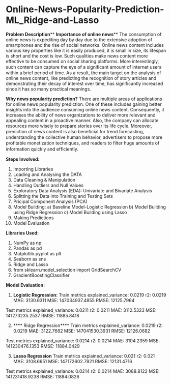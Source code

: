 # Online-News-Popularity-Prediction-ML_Ridge-and-Lasso
****Problem Description******
**Importance of online news****   The consumption of online news is expediting day by day due to the extensive adoption of smartphones and the rise of social networks. Online news content includes various key properties like it is easily produced, it is small in size, its lifespan is short and the cost is low. Such qualities make news content more effective to be consumed on social sharing platforms. More interestingly, such content can capture the eye of a signiﬁcant amount of internet users within a brief period of time. As a result, the main target on the analysis of online news content, like predicting the recognition of story articles and demonstrating their decay of interest over time, has significantly increased since it has so many practical meanings.  

**Why news popularity prediction?**
There are multiple areas of applications for online news popularity prediction. One of these includes gaining better insights into the audience consuming online news content. Consequently, it increases the ability of news organizations to deliver more relevant and appealing content in a proactive manner. Also, the company can allocate resources more wisely to prepare stories over its life cycle. Moreover, prediction of news content is also beneﬁcial for trend forecasting, understanding the collective human behavior, advertisers to propose more proﬁtable monetization techniques, and readers to ﬁlter huge amounts of information quickly and efﬁciently.

**Steps Involved:**

1. Importing Libraries
2. Loading and Analysing the DATA
3. Data Cleaning & Manipulation
4. Handling Outliers and Null Values
5. Exploratory Data Analysis (EDA): Univariate and Bivariate Analysis 
6. Splitting the Data into Training and Testing Sets
7. Pricipal Component Analysis (PCA)
8. Model Building: 
 a)  Baseline Model-Logistic Regression
 b) Model Building using  Ridge Regression
 c) Model Building using Lasso
9. Making Predictions
10. Model Evaluation

**Libraries Used:**
1. NumPy as np
2. Pandas as pd
3. Matplotlib.pyplot as plt
4. Seaborn as sns
5.  Ridge and Lasso
6. from sklearn.model_selection import GridSearchCV
7. GradientBoostingClassifier 

**Model Evaluation:** 
1. **Logistic Regression:**
Train metrics
explained_variance:  0.0219
r2:  0.0219
MAE:  3130.6311
MSE:  147034937.4855
RMSE:  12125.7964

Test metrics
explained_variance:  0.0211
r2:  0.0211
MAE:  3112.5323
MSE:  141273235.2537
RMSE:  11885.8418

2. **** Ridge Regression****
Train metrics
explained_variance:  0.0219
r2:  0.0219
MAE:  3122.7682
MSE:  147041530.3931
RMSE:  12126.0682

Test metrics
explained_variance:  0.0214
r2:  0.0214
MAE:  3104.2359
MSE:  141230476.1353
RMSE:  11884.0429

3. **Lasso Regression**
Train metrics
explained_variance:  0.021
r2:  0.021
MAE:  3108.6651
MSE:  147172602.7921
RMSE:  12131.4716

Test metrics
explained_variance:  0.0214
r2:  0.0214
MAE:  3088.8122
MSE:  141231418.9238
RMSE:  11884.0826
